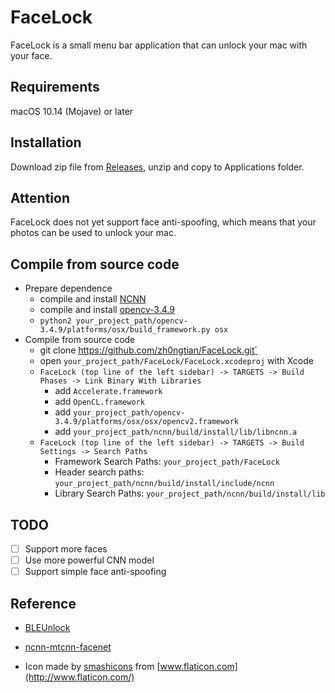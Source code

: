 # FaceLock
FaceLock is a small menu bar application that can unlock your mac with your face.

## Requirements

macOS 10.14 (Mojave) or later

## Installation

Download zip file from [Releases](https://github.com/zh0ngtian/FaceLock/releases), unzip and copy to Applications folder. 

## Attention

FaceLock does not yet support face anti-spoofing, which means that your photos can be used to unlock your mac.

## Compile from source code

* Prepare dependence
    * compile and install [NCNN](https://github.com/Tencent/ncnn)
    * compile and install [opencv-3.4.9](https://github.com/opencv/opencv/archive/3.4.9.zip)
    * `python2 your_project_path/opencv-3.4.9/platforms/osx/build_framework.py osx`
* Compile from source code
    * git clone https://github.com/zh0ngtian/FaceLock.git`
    * open `your_project_path/FaceLock/FaceLock.xcodeproj` with Xcode
    * `FaceLock (top line of the left sidebar) -> TARGETS -> Build Phases -> Link Binary With Libraries`
        * add `Accelerate.framework`
        * add `OpenCL.framework`
        * add `your_project_path/opencv-3.4.9/platforms/osx/osx/opencv2.framework`
        * add `your_project_path/ncnn/build/install/lib/libncnn.a`
    * `FaceLock (top line of the left sidebar) -> TARGETS -> Build Settings -> Search Paths`
        * Framework Search Paths:  `your_project_path/FaceLock`
        * Header search paths: `your_project_path/ncnn/build/install/include/ncnn`
        * Library Search Paths: `your_project_path/ncnn/build/install/lib`

## TODO

- [ ] Support more faces
- [ ] Use more powerful CNN model
- [ ] Support simple face anti-spoofing

## Reference

* [BLEUnlock](https://github.com/ts1/BLEUnlock)
* [ncnn-mtcnn-facenet](https://github.com/xuduo35/ncnn-mtcnn-facenet/tree/master/MacOS)

* Icon made by [smashicons](https://www.flaticon.com/authors/smashicons) from [www.flaticon.com](http://www.flaticon.com/)